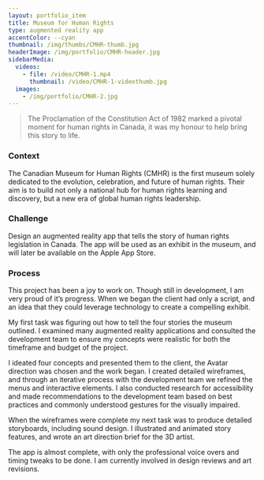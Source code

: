 ```yaml
---
layout: portfolio_item
title: Museum for Human Rights
type: augmented reality app
accentColor: --cyan
thumbnail: /img/thumbs/CMHR-thumb.jpg
headerImage: /img/portfolio/CMHR-header.jpg
sidebarMedia:
  videos:
    - file: /video/CMHR-1.mp4
      thumbnail: /video/CMHR-1-videothumb.jpg
  images:
    - /img/portfolio/CMHR-2.jpg
---
```


>The Proclamation of the Constitution Act of 1982 marked a pivotal moment for human rights in Canada, it was my honour to help bring this story to life.

### Context

The Canadian Museum for Human Rights (CMHR) is the first museum solely dedicated to the evolution, celebration, and future of human rights. Their aim is to build not only a national hub for human rights learning and discovery, but a new era of global human rights leadership.

### Challenge

Design an augmented reality app that tells the story of human rights legislation in Canada. The app will be used as an exhibit in the museum, and will later be available on the Apple App Store.

### Process

This project has been a joy to work on. Though still in development, I am very proud of it’s progress. When we began the client had only a script, and an idea that they could leverage technology to create a compelling exhibit.

My first task was figuring out how to tell the four stories the museum outlined. I examined many augmented reality applications and consulted the development team to ensure my concepts were realistic for both the timeframe and budget of the project.

I ideated four concepts and presented them to the client, the Avatar direction was chosen and the work began. I created detailed wireframes, and through an iterative process with the development team we refined the menus and interactive elements. I also conducted research for accessibility and made recommendations to the development team based on best practices and commonly understood gestures for the visually impaired.

When the wireframes were complete my next task was to produce detailed storyboards, including sound design. I illustrated and animated story features, and wrote an art direction brief for the 3D artist.

The app is almost complete, with only the professional voice overs and timing tweaks to be done. I am currently involved in design reviews and art revisions.
